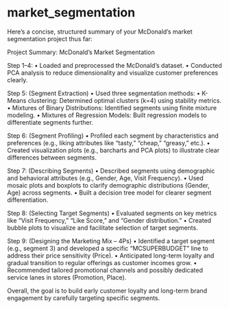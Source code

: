# market_segmentation

Here’s a concise, structured summary of your McDonald’s market segmentation project thus far:

Project Summary: McDonald’s Market Segmentation

Step 1–4:
	•	Loaded and preprocessed the McDonald’s dataset.
	•	Conducted PCA analysis to reduce dimensionality and visualize customer preferences clearly.

Step 5: (Segment Extraction)
	•	Used three segmentation methods:
	•	K-Means clustering: Determined optimal clusters (k=4) using stability metrics.
	•	Mixtures of Binary Distributions: Identified segments using finite mixture modeling.
	•	Mixtures of Regression Models: Built regression models to differentiate segments further.

Step 6: (Segment Profiling)
	•	Profiled each segment by characteristics and preferences (e.g., liking attributes like “tasty,” “cheap,” “greasy,” etc.).
	•	Created visualization plots (e.g., barcharts and PCA plots) to illustrate clear differences between segments.

Step 7: (Describing Segments)
	•	Described segments using demographic and behavioral attributes (e.g., Gender, Age, Visit Frequency).
	•	Used mosaic plots and boxplots to clarify demographic distributions (Gender, Age) across segments.
	•	Built a decision tree model for clearer segment differentiation.

Step 8: (Selecting Target Segments)
	•	Evaluated segments on key metrics like “Visit Frequency,” “Like Score,” and “Gender distribution.”
	•	Created bubble plots to visualize and facilitate selection of target segments.

Step 9: (Designing the Marketing Mix – 4Ps)
	•	Identified a target segment (e.g., segment 3) and developed a specific “MCSUPERBUDGET” line to address their price sensitivity (Price).
	•	Anticipated long-term loyalty and gradual transition to regular offerings as customer incomes grow.
	•	Recommended tailored promotional channels and possibly dedicated service lanes in stores (Promotion, Place).

Overall, the goal is to build early customer loyalty and long-term brand engagement by carefully targeting specific segments.
